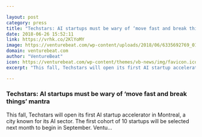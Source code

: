 ```yaml
---

layout: post
category: press
title: "Techstars: AI startups must be wary of ‘move fast and break things’ mantra"
date: 2018-06-26 15:52:11
link: https://vrhk.co/2KlYoMY
image: https://venturebeat.com/wp-content/uploads/2018/06/6335692769_0184646f4f_b.jpg?fit=1024%2C683&strip=all
domain: venturebeat.com
author: "VentureBeat"
icon: https://venturebeat.com/wp-content/themes/vb-news/img/favicon.ico
excerpt: "This fall, Techstars will open its first AI startup accelerator in Montreal, a city known for its AI sector. The first cohort of 10 startups will be selected next month to begin in September. Ventu…"

---
```


### Techstars: AI startups must be wary of ‘move fast and break things’ mantra

This fall, Techstars will open its first AI startup accelerator in Montreal, a city known for its AI sector. The first cohort of 10 startups will be selected next month to begin in September. Ventu…